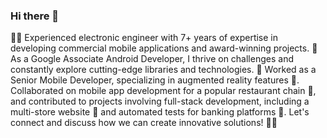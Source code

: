 ### Hi there 👋

👨‍💻 Experienced electronic engineer with 7+ years of expertise in developing commercial mobile applications and award-winning projects. 💪 As a Google Associate Android Developer, I thrive on challenges and constantly explore cutting-edge libraries and technologies. 🚀 Worked as a Senior Mobile Developer, specializing in augmented reality features 🌟. Collaborated on mobile app development for a popular restaurant chain 🌮, and contributed to projects involving full-stack development, including a multi-store website 🛒 and automated tests for banking platforms 🚀. Let's connect and discuss how we can create innovative solutions! 🌈🚀
